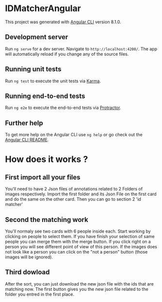 # IDMatcherAngular

This project was generated with [Angular CLI](https://github.com/angular/angular-cli) version 8.1.0.

## Development server

Run `ng serve` for a dev server. Navigate to `http://localhost:4200/`. The app will automatically reload if you change any of the source files.

## Running unit tests

Run `ng test` to execute the unit tests via [Karma](https://karma-runner.github.io).

## Running end-to-end tests

Run `ng e2e` to execute the end-to-end tests via [Protractor](http://www.protractortest.org/).

## Further help

To get more help on the Angular CLI use `ng help` or go check out the [Angular CLI README](https://github.com/angular/angular-cli/blob/master/README.md).

# How does it works ?

## First import all your files

You'll need to have 2 Json files of annotations related to 2 Folders of images respectively. Import the first folder and its Json File on the first card and do the same on the other card. Then you can go to section 2 'id matcher'

## Second the matching work

You'll normaly see two cards with 6 people inside each. Start working by clicking on people to select them. If you have finish your selection of same people you can merge them with the merge button. If you click right on a person you will see different point of view of this person. If the images does not look like a person you can click on the "not a person" button (those images will be ignored). 

## Third dowload

After the sort, you can just download the new json file with the ids that are matching now. The first button gives you the new json file related to the folder you entred in the first place.
